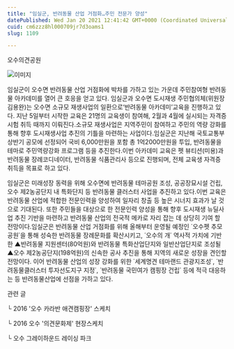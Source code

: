 ```yaml
---
title: "임실군, 반려동물 산업 거점화…주민 전문가 양성"
datePublished: Wed Jan 20 2021 12:41:42 GMT+0000 (Coordinated Universal Time)
cuid: cm6zzz8hl000709jr7d3oams1
slug: 1109

---
```



오수의견공원

![이미지](https://cdn.hashnode.com/res/hashnode/image/upload/v1739249049401/4f38f37c-644b-46df-a06b-2598b1fe0145.jpeg)

임실군이 오수면 반려동물 산업 거점화에 박차를 가하고 있는 가운데 주민참여형 반려동물 아카데미를 열어 큰 호응을 얻고 있다. 임실군과 오수면 도시재생 주민협의체(위원장 김용완)는 오수면 소규모 재생사업의 일환으로‘반려동물 아카데미’교육을 진행하고 있다. 지난 5일부터 시작한 교육은 21명의 교육생이 참여해, 2월과 4월에 실시되는 자격증 시험 취득 때까지 이뤄진다.소규모 재생사업은 지역주민이 참여하고 주민의 역량 강화를 통해 향후 도시재생사업 추진의 기틀을 마련하는 사업이다.임실군은 지난해 국토교통부 상반기 공모에 선정되어 국비 6,000만원을 포함 총 1억2000만원을 투입, 반려동물을 테마로 주민역량강화 프로그램 등을 추진한다.이번 아카데미 교육은 펫 뷰티션(미용)과 반려동물 장례코디네이터, 반려동물 식품관리사 등으로 진행되며, 전체 교육생 자격증 취득을 목표로 하고 있다.

임실군은 미래성장 동력을 위해 오수면에 반려동물 테마공원 조성, 공공장묘시설 건립, 오수 제2농공단지 내 특화단지 등 반려동물 클러스터 사업을 추진하고 있다.이번 교육은 반려동물 산업에 적합한 전문인력을 양성하여 일자리 창출 등 높은 시너지 효과가 날 것으로 기대된다. 또한 주민들을 대상으로 한 전문인력 양성을 통해 향후 도시재생 뉴딜사업 추진 기반을 마련하고 반려동물 산업의 전국적 메카로 자리 잡는 데 상당히 기여 할 전망이다.임실군은 반려동물 산업 거점화를 위해 올해부터 운영될 예정인 ΄오수펫 추모공원΄을 통해 성숙한 반려동물 장례문화를 확산시키고, ΄오수의 개΄ 역사적 가치에 기반한 ▲반려동물 지원센터(80억원)와 반려동물 특화산업단지와 일반산업단지로 조성될 ▲오수 제2농공단지(198억원)의 신속한 공사 추진을 통해 지역의 새로운 성장을 견인할 전망이다. 이어 반려동물 산업의 성장 강화를 위한 ΄세계명견 테마랜드 관광지조성΄, ΄반려동물클러스터 투자선도지구 지정΄, ΄반려동물 국민여가 캠핑장 건립΄ 등에 적극 대응하는 등 반려동물산업에 선점을 가하고 있다.

관련 글

└ 2016 '오수 카라반 애견캠핑장' 스케치

└ 2016 오수 '의견문화제' 현장스케치

└ 오수 그레이하운드 레이싱 파크